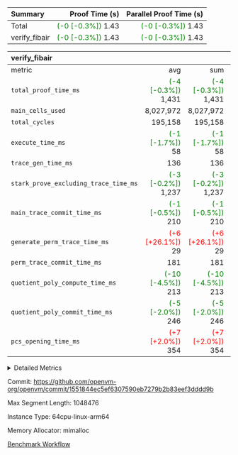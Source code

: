 | Summary | Proof Time (s) | Parallel Proof Time (s) |
|:---|---:|---:|
| Total | <span style='color: green'>(-0 [-0.3%])</span> 1.43 | <span style='color: green'>(-0 [-0.3%])</span> 1.43 |
| verify_fibair | <span style='color: green'>(-0 [-0.3%])</span> 1.43 | <span style='color: green'>(-0 [-0.3%])</span> 1.43 |


| verify_fibair |||||
|:---|---:|---:|---:|---:|
|metric|avg|sum|max|min|
| `total_proof_time_ms ` | <span style='color: green'>(-4 [-0.3%])</span> 1,431 | <span style='color: green'>(-4 [-0.3%])</span> 1,431 | <span style='color: green'>(-4 [-0.3%])</span> 1,431 | <span style='color: green'>(-4 [-0.3%])</span> 1,431 |
| `main_cells_used     ` |  8,027,972 |  8,027,972 |  8,027,972 |  8,027,972 |
| `total_cycles        ` |  195,158 |  195,158 |  195,158 |  195,158 |
| `execute_time_ms     ` | <span style='color: green'>(-1 [-1.7%])</span> 58 | <span style='color: green'>(-1 [-1.7%])</span> 58 | <span style='color: green'>(-1 [-1.7%])</span> 58 | <span style='color: green'>(-1 [-1.7%])</span> 58 |
| `trace_gen_time_ms   ` |  136 |  136 |  136 |  136 |
| `stark_prove_excluding_trace_time_ms` | <span style='color: green'>(-3 [-0.2%])</span> 1,237 | <span style='color: green'>(-3 [-0.2%])</span> 1,237 | <span style='color: green'>(-3 [-0.2%])</span> 1,237 | <span style='color: green'>(-3 [-0.2%])</span> 1,237 |
| `main_trace_commit_time_ms` | <span style='color: green'>(-1 [-0.5%])</span> 210 | <span style='color: green'>(-1 [-0.5%])</span> 210 | <span style='color: green'>(-1 [-0.5%])</span> 210 | <span style='color: green'>(-1 [-0.5%])</span> 210 |
| `generate_perm_trace_time_ms` | <span style='color: red'>(+6 [+26.1%])</span> 29 | <span style='color: red'>(+6 [+26.1%])</span> 29 | <span style='color: red'>(+6 [+26.1%])</span> 29 | <span style='color: red'>(+6 [+26.1%])</span> 29 |
| `perm_trace_commit_time_ms` |  181 |  181 |  181 |  181 |
| `quotient_poly_compute_time_ms` | <span style='color: green'>(-10 [-4.5%])</span> 213 | <span style='color: green'>(-10 [-4.5%])</span> 213 | <span style='color: green'>(-10 [-4.5%])</span> 213 | <span style='color: green'>(-10 [-4.5%])</span> 213 |
| `quotient_poly_commit_time_ms` | <span style='color: green'>(-5 [-2.0%])</span> 246 | <span style='color: green'>(-5 [-2.0%])</span> 246 | <span style='color: green'>(-5 [-2.0%])</span> 246 | <span style='color: green'>(-5 [-2.0%])</span> 246 |
| `pcs_opening_time_ms ` | <span style='color: red'>(+7 [+2.0%])</span> 354 | <span style='color: red'>(+7 [+2.0%])</span> 354 | <span style='color: red'>(+7 [+2.0%])</span> 354 | <span style='color: red'>(+7 [+2.0%])</span> 354 |



<details>
<summary>Detailed Metrics</summary>

|  | verify_program_compile_ms | total_cells | stark_prove_excluding_trace_time_ms | quotient_poly_compute_time_ms | quotient_poly_commit_time_ms | perm_trace_commit_time_ms | pcs_opening_time_ms | main_trace_commit_time_ms |
| --- | --- | --- | --- | --- | --- | --- | --- |
|  | 4 | 32 | 9 | 0 | 1 | 0 | 2 | 5 | 

| air_name | rows | quotient_deg | main_cols | interactions | constraints | cells |
| --- | --- | --- | --- | --- | --- | --- |
| AccessAdapterAir<2> |  | 4 |  | 5 | 12 |  | 
| AccessAdapterAir<4> |  | 4 |  | 5 | 12 |  | 
| AccessAdapterAir<8> |  | 4 |  | 5 | 12 |  | 
| FibonacciAir | 16 | 1 | 2 |  | 5 | 32 | 
| FriReducedOpeningAir |  | 4 |  | 35 | 59 |  | 
| NativePoseidon2Air<BabyBearParameters>, 1> |  | 4 |  | 31 | 302 |  | 
| PhantomAir |  | 4 |  | 3 | 4 |  | 
| ProgramAir |  | 1 |  | 1 | 4 |  | 
| VariableRangeCheckerAir |  | 1 |  | 1 | 4 |  | 
| VmAirWrapper<BranchNativeAdapterAir, BranchEqualCoreAir<1> |  | 2 |  | 11 | 23 |  | 
| VmAirWrapper<JalNativeAdapterAir, JalCoreAir> |  | 4 |  | 7 | 6 |  | 
| VmAirWrapper<NativeAdapterAir<2, 0>, PublicValuesCoreAir> |  | 4 |  | 11 | 22 |  | 
| VmAirWrapper<NativeAdapterAir<2, 1>, FieldArithmeticCoreAir> |  | 4 |  | 15 | 23 |  | 
| VmAirWrapper<NativeLoadStoreAdapterAir<1>, NativeLoadStoreCoreAir<1> |  | 4 |  | 19 | 31 |  | 
| VmAirWrapper<NativeVectorizedAdapterAir<4>, FieldExtensionCoreAir> |  | 4 |  | 15 | 23 |  | 
| VmConnectorAir |  | 4 |  | 3 | 8 |  | 
| VolatileBoundaryAir |  | 4 |  | 4 | 16 |  | 

| group | trace_gen_time_ms | total_proof_time_ms | total_cycles | total_cells | stark_prove_excluding_trace_time_ms | quotient_poly_compute_time_ms | quotient_poly_commit_time_ms | perm_trace_commit_time_ms | pcs_opening_time_ms | main_trace_commit_time_ms | main_cells_used | generate_perm_trace_time_ms | execute_time_ms |
| --- | --- | --- | --- | --- | --- | --- | --- | --- | --- | --- | --- | --- | --- |
| verify_fibair | 136 | 1,431 | 195,158 | 23,304,216 | 1,237 | 213 | 246 | 181 | 354 | 210 | 8,027,972 | 29 | 58 | 

| group | air_name | rows | prep_cols | perm_cols | main_cols | cells |
| --- | --- | --- | --- | --- | --- | --- |
| verify_fibair | AccessAdapterAir<2> | 32,768 |  | 16 | 11 | 884,736 | 
| verify_fibair | AccessAdapterAir<4> | 16,384 |  | 16 | 13 | 475,136 | 
| verify_fibair | AccessAdapterAir<8> | 4,096 |  | 16 | 17 | 135,168 | 
| verify_fibair | FriReducedOpeningAir | 512 |  | 76 | 64 | 71,680 | 
| verify_fibair | NativePoseidon2Air<BabyBearParameters>, 1> | 2,048 |  | 36 | 348 | 786,432 | 
| verify_fibair | PhantomAir | 2,048 |  | 8 | 6 | 28,672 | 
| verify_fibair | ProgramAir | 8,192 |  | 8 | 10 | 147,456 | 
| verify_fibair | VariableRangeCheckerAir | 262,144 | 2 | 8 | 1 | 2,359,296 | 
| verify_fibair | VmAirWrapper<BranchNativeAdapterAir, BranchEqualCoreAir<1> | 32,768 |  | 28 | 23 | 1,671,168 | 
| verify_fibair | VmAirWrapper<JalNativeAdapterAir, JalCoreAir> | 8,192 |  | 12 | 10 | 180,224 | 
| verify_fibair | VmAirWrapper<NativeAdapterAir<2, 1>, FieldArithmeticCoreAir> | 131,072 |  | 20 | 30 | 6,553,600 | 
| verify_fibair | VmAirWrapper<NativeLoadStoreAdapterAir<1>, NativeLoadStoreCoreAir<1> | 131,072 |  | 24 | 41 | 8,519,680 | 
| verify_fibair | VmAirWrapper<NativeVectorizedAdapterAir<4>, FieldExtensionCoreAir> | 4,096 |  | 20 | 40 | 245,760 | 
| verify_fibair | VmConnectorAir | 2 | 1 | 8 | 4 | 24 | 
| verify_fibair | VolatileBoundaryAir | 65,536 |  | 8 | 11 | 1,245,184 | 

</details>


Commit: https://github.com/openvm-org/openvm/commit/1551844ec5ef6307590eb7279b2b83eef3dddd9b

Max Segment Length: 1048476

Instance Type: 64cpu-linux-arm64

Memory Allocator: mimalloc

[Benchmark Workflow](https://github.com/openvm-org/openvm/actions/runs/12656634146)
